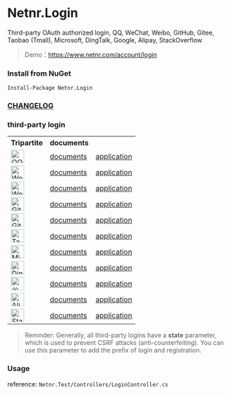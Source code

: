 # Netnr.Login
Third-party OAuth authorized login, QQ, WeChat, Weibo, GitHub, Gitee, Taobao (Tmall), Microsoft, DingTalk, Google, Alipay, StackOverflow

> Demo：<https://www.netnr.com/account/login>

### Install from NuGet
```
Install-Package Netnr.Login
```

### [CHANGELOG](Netnr.Login.ChangeLog.md)

### third-party login
<table>
    <tr><th>Tripartite</th><th>documents</th></tr>
    <tr>
        <td><img src="https://s1.zme.ink/static/login/qq.svg" height="30" title="QQ"></td>
        <td><a target="_blank" href="https://wiki.connect.qq.com/准备工作_oauth2-0">documents</a></td>
        <td><a target="_blank" href="https://connect.qq.com/manage.html">application</a></td>
    </tr>
    <tr>
        <td><img src="https://s1.zme.ink/static/login/wechat.svg" height="30" title="WeChat"></td>
        <td><a target="_blank" href="https://open.weixin.qq.com/cgi-bin/showdocument?action=dir_list&t=resource/res_list&verify=1&id=open1419316505&token=&lang=zh_CN">documents</a></td>
        <td><a target="_blank" href="https://open.weixin.qq.com">application</a></td>
    </tr>
    <tr>
        <td><img src="https://s1.zme.ink/static/login/weibo.svg" height="30" title="Weibo"></td>
        <td><a target="_blank" href="https://open.weibo.com/wiki/授权机制说明">documents</a></td>
        <td><a target="_blank" href="https://open.weibo.com/apps">application</a></td>
    </tr>
    <tr>
        <td><img src="https://s1.zme.ink/static/login/github.svg" height="30" title="GitHub"></td>
        <td><a target="_blank" href="https://docs.github.com/en/free-pro-team@latest/developers/apps/authorizing-oauth-apps">documents</a></td>
        <td><a target="_blank" href="https://github.com/settings/developers">application</a></td>
    </tr>
    <tr>
        <td><img src="https://s1.zme.ink/static/login/gitee.svg" height="30" title="Gitee"></td>
        <td><a target="_blank" href="https://gitee.com/api/v5/oauth_doc">documents</a></td>
        <td><a target="_blank" href="https://gitee.com/oauth/applications">application</a></td>
    </tr>
    <tr>
        <td><img src="https://s1.zme.ink/static/login/taobao.svg" height="30" title="Taobao/Tmail"></td>
        <td><a target="_blank" href="https://open.taobao.com/doc.htm?spm=a219a.7386797.0.0.4e00669acnkQy6&source=search&docId=105590&docType=1">documents</a></td>
        <td><a target="_blank" href="https://console.open.taobao.com/">application</a></td>
    </tr>
    <tr>
        <td><img src="https://s1.zme.ink/static/login/microsoft.svg" height="30" title="Microsoft"></td>
        <td><a target="_blank" href="https://docs.microsoft.com/zh-cn/graph/auth/">documents</a></td>
        <td><a target="_blank" href="https://portal.azure.com/#blade/Microsoft_AAD_IAM/ActiveDirectoryMenuBlade/RegisteredApps">application</a></td>
    </tr>
    <tr>
        <td><img src="https://s1.zme.ink/static/login/dingtalk.svg" height="30" title="DingTalk"></td>
        <td><a target="_blank" href="https://ding-doc.dingtalk.com/doc#/serverapi2/kymkv6">documents</a></td>
        <td><a target="_blank" href="https://open-dev.dingtalk.com/#/loginMan">application</a></td>
    </tr>
    <tr>
        <td><img src="https://s1.zme.ink/static/login/google.svg" height="30" title="谷歌/Google"></td>
        <td><a target="_blank" href="https://developers.google.com/identity/protocols/OpenIDConnect">documents</a></td>
        <td><a target="_blank" href="https://console.developers.google.com/apis/credentials">application</a></td>
    </tr>
    <tr>
        <td><img src="https://s1.zme.ink/static/login/alipay.svg" height="30" title="AliPay"></td>
        <td><a target="_blank" href="https://docs.open.alipay.com/263/105809">documents</a></td>
        <td><a target="_blank" href="https://openhome.alipay.com/platform/developerIndex.htm">application</a></td>
    </tr>
    <tr>
        <td><img src="https://s1.zme.ink/static/login/stackoverflow.svg" height="30" title="Stack Overflow"></td>
        <td><a target="_blank" href="https://api.stackexchange.com">documents</a></td>
        <td><a target="_blank" href="https://stackapps.com/apps/oauth/register">application</a></td>
    </tr>
</table>


> Reminder: Generally, all third-party logins have a **state** parameter, which is used to prevent CSRF attacks (anti-counterfeiting). You can use this parameter to add the prefix of login and registration.

### Usage
reference: `Netnr.Test/Controllers/LoginController.cs`